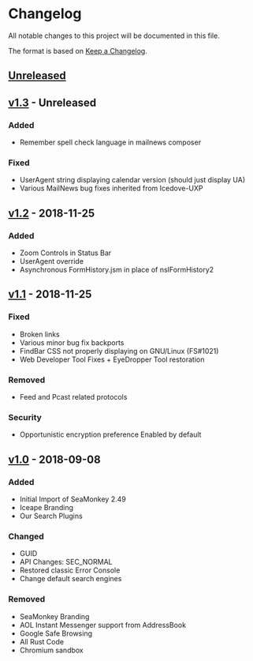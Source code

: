 # Changelog
All notable changes to this project will be documented in this file.

The format is based on [Keep a Changelog](https://keepachangelog.com/en/1.0.0/).

## [Unreleased]

## [v1.3] - Unreleased
### Added
- Remember spell check language in mailnews composer

### Fixed
- UserAgent string displaying calendar version (should just display UA)
- Various MailNews bug fixes inherited from Icedove-UXP

## [v1.2] - 2018-11-25
### Added
- Zoom Controls in Status Bar
- UserAgent override
- Asynchronous FormHistory.jsm in place of nsIFormHistory2

## [v1.1] - 2018-11-25
### Fixed
- Broken links
- Various minor bug fix backports
- FindBar CSS not properly displaying on GNU/Linux (FS#1021)
- Web Developer Tool Fixes + EyeDropper Tool restoration

### Removed
- Feed and Pcast related protocols

### Security
- Opportunistic encryption preference Enabled by default

## [v1.0] - 2018-09-08
### Added
- Initial Import of SeaMonkey 2.49
- Iceape Branding
- Our Search Plugins

### Changed
- GUID
- API Changes: SEC_NORMAL
- Restored classic Error Console
- Change default search engines

### Removed
- SeaMonkey Branding
- AOL Instant Messenger support from AddressBook
- Google Safe Browsing
- All Rust Code
- Chromium sandbox


[Unreleased]: https://git.hyperbola.info:50100/software/iceape-uxp.git/log/
[v1.0]: https://git.hyperbola.info:50100/software/iceape-uxp.git/tag/?h=v1.0
[v1.1]: https://git.hyperbola.info:50100/software/iceape-uxp.git/tag/?h=v1.1
[v1.2]: https://git.hyperbola.info:50100/software/iceape-uxp.git/tag/?h=v1.2
[v1.3]: https://git.hyperbola.info:50100/software/iceape-uxp.git/tag/?h=v1.3
